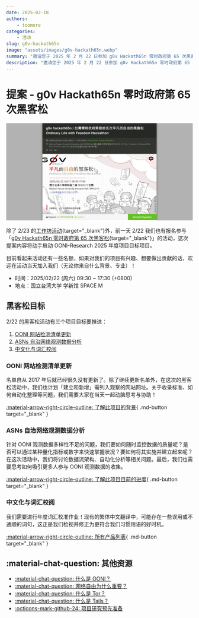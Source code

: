 ```yaml
---
date: 2025-02-18
authors:
    - toomore
categories:
    - 活动
slug: g0v-hackath65n
image: "assets/images/g0v-hackath65n.webp"
summary: "邀请您于 2025 年 2 月 22 日参加 g0v Hackath65n 零时政府第 65 次黑客松活动，一起推进项目进度！"
description: "邀请您于 2025 年 2 月 22 日参加 g0v Hackath65n 零时政府第 65 次黑客松活动，一起推进项目进度！"
---
```


# 提案 - g0v Hackath65n 零时政府第 65 次黑客松

![g0v hackath65n / 零时政府第 65 次黑客松](./assets/images/g0v-hackath65n.webp)

除了 2/23 的[工作坊活动](./rightscon25-pre-event.md){target="_blank"}外，前一天 2/22 我们也有报名参与「[g0v Hackath65n 零时政府第 65 次黑客松](https://jothon.g0v.tw/){target="_blank"}」的活动，这次提案内容将动手启动 OONI-Research 2025 年度项目目标项目。

目前看起来活动还有一些名额，如果对我们的项目有兴趣、想要做出贡献的话，欢迎在活动当天加入我们（无论你来自什么背景、专业）！

- 时间：2025/02/22 (周六) 09:30 ~ 17:30 (+0800)
- 地点：国立台湾大学 学新馆 SPACE M

<!-- more -->

## 黑客松目标

2/22 的黑客松活动有三个项目目标要推进：

1. [OONI 网站检测清单更新](../../ooni-weblists.md)
2. [ASNs 自治网络观测数据分析](../../ooni-asns-coverage.md)
3. [中文化与词汇校阅](../../ooni-i18n.md)

### OONI 网站检测清单更新

名单自从 2017 年后就已经很久没有更新了。除了继续更新名单外，在这次的黑客松活动中，我们也计划「建立和新增」需列入观察的网站网址。关于收录标准、如何自动化整理等问题，我们需要大家在当天一起动脑思考与协助！

[:material-arrow-right-circle-outline: 了解此项目的背景](../../ooni-weblists.md){ .md-button target="_blank" }

### ASNs 自治网络观测数据分析

针对 OONI 观测数据多样性不足的问题，我们要如何随时监控数据的质量呢？是否可以通过某种量化指标或数字来快速掌握状况？要如何将其实施并建立起来呢？在这次活动中，我们将讨论数据流架构、自动化分析等相关问题。最后，我们也需要思考如何吸引更多人参与 OONI 观测数据的收集。

[:material-arrow-right-circle-outline: 了解此项目目前的进度](../../ooni-weblists.md){ .md-button target="_blank" }

### 中文化与词汇校阅

我们需要进行年度词汇校准作业！现有的繁体中文翻译中，可能存在一些误用或不通顺的词句，这正是我们检视并修正为更符合我们习惯用语的好时机。

[:material-arrow-right-circle-outline: 所有产品列表](../../ooni-i18n.md){ .md-button target="_blank" }

## :material-chat-question: 其他资源

<div class="grid cards" markdown>

- [:material-chat-question: 什么是 OONI？](../../what-is-ooni.md)
- [:material-chat-question: 网络自由为什么重要？](../../internet-freedom-matter.md)
- [:material-chat-question: 什么是 Tor？](../../what-is-tor.md)
- [:material-chat-question: 什么是 Tails？](../../what-is-tails.md)
- [:octicons-mark-github-24: 项目研究预先准备](./setup-repo.md)

</div>
